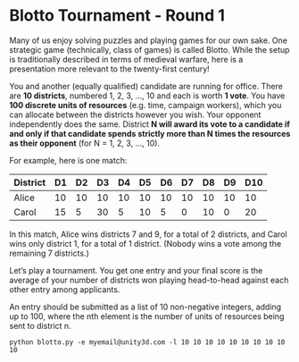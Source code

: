 # Blotto Tournament - Round 1
Many of us enjoy solving puzzles and playing games for our own sake. One strategic game (technically, class of games) is called Blotto. While the setup is traditionally described in terms of medieval warfare, here is a presentation more relevant to the twenty-first century!

You and another (equally qualified) candidate are running for office. There are **10 districts**, numbered 1, 2, 3, …, 10 and each is worth **1 vote**. You have **100 discrete units of resources** (e.g. time, campaign workers), which you can allocate between the districts however you wish. Your opponent independently does the same. District **N  will award its vote to a candidate if and only if that candidate spends strictly more than N times the resources as their opponent** (for N = 1, 2, 3, …, 10).

For example, here is one match:

|District|D1|D2|D3|D4|D5|D6|D7|D8|D9|D10|
|-|-|-|-|-|-|-|-|-|-|-|
|Alice|10|10|10|10|10|10|10|10|10|10|
|Carol|15|5|30|5|10|5|0|10|0|20|


In this match, Alice wins districts 7 and 9, for a total of 2 districts, and Carol wins only district 1, for a total of 1 district. (Nobody wins a vote among the remaining 7 districts.)

Let’s play a tournament. You get one entry and your final score is the average of your number of districts won playing head-to-head against each other entry among applicants.

An entry should be submitted as a list of 10 non-negative integers, adding up to 100, where the nth element is the number of units of resources being sent to district n.

```
python blotto.py -e myemail@unity3d.com -l 10 10 10 10 10 10 10 10 10 10
```
